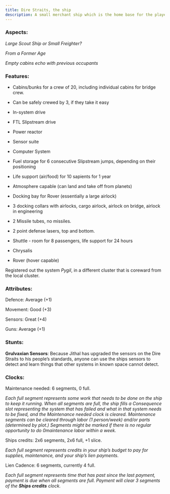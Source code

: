 ```yaml
---
title: Dire Straits, the ship
description: A small merchant ship which is the home base for the players in the game.
---
```


### Aspects: 

*Large Scout Ship or Small Freighter?*

*From a Former Age*

*Empty cabins echo with previous occupants*

### Features:

- Cabins/bunks for a crew of 20, including individual cabins for
  bridge crew.

- Can be safely crewed by 3, if they take it easy

- In-system drive

- FTL Slipstream drive

- Power reactor

- Sensor suite

- Computer System

- Fuel storage for 6 consecutive Slipstream jumps, depending on their
  positioning

- Life support (air/food) for 10 sapients for 1 year

- Atmosphere capable (can land and take off from planets)

- Docking bay for Rover (essentially a large airlock)

- 3 docking collars with airlocks, cargo airlock, airlock on bridge,
  airlock in engineering

- 2 Missile tubes, no missiles.

- 2 point defense lasers, top and bottom.

- Shuttle - room for 8 passengers, life support for 24 hours

- Chrysalis

- Rover (hover capable)

Registered out the system _Pygil_, in a different cluster that is coreward from the local cluster.

### Attributes:

Defence: Average (+1)

Movement: Good (+3)

Sensors: Great (+4)

Guns: Average (+1)

### Stunts:

**Grulvaxian Sensors**: Because Jithal has upgraded the sensors on the Dire Straits to his people’s standards, anyone
can use the ships sensors to detect and learn things that other systems in known space cannot detect.

### Clocks:

Maintenance needed: 6 segments, 0 full.

*Each full segment represents some work that needs to be done on the ship to keep it running. When all segments are
full, the ship fills a Consequence slot representing the system that has failed and what in that system needs to be
fixed, and the Maintenance needed clock is cleared. Maintenance segments can be cleared through labor (1 person/week)
and/or parts (determined by plot.) Segments might be marked if there is no regular opportunity to do 0maintenance
labor within a week.*

Ships credits: 2x6 segments, 2x6 full, +1 slice.

*Each full segment represents credits in your ship’s budget to pay for supplies, maintenance, and your ship’s lien
payments.*


Lien Cadence: 6 segments, currently 4 full.

*Each full segment represents time that has past since the last payment, payment is due when all segments are full.
Payment will clear 3 segments of the **Ships credits** clock.*
